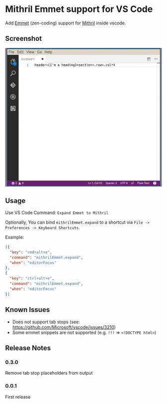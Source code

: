 # Mithril Emmet support for VS Code

Add [Emmet][emmet] (zen-coding) support for [Mithril][mithril] inside vscode.

## Screenshot
![screenshot](images/screenshot.gif)

## Usage

Use VS Code Command: `Expand Emmet to Mithril`

Optionally, You can bind `mithrilEmmet.expand` to a shortcut via `File -> Preferences -> Keyboard Shortcuts`.

Example:

```json
[{
  "key": "cmd+alt+e",
  "command": "mithrilEmmet.expand",
  "when": "editorFocus"
},
{
  "key": "ctrl+alt+e",
  "command": "mithrilEmmet.expand",
  "when": "editorFocus"
}]
```
## Known Issues

- Does not support tab stops (see: https://github.com/Microsoft/vscode/issues/3210)
- Some emmet snippets are not supported (e.g. `!!!` => `<!DOCTYPE html>`)

## Release Notes

### 0.3.0

Remove tab stop placeholders from output

### 0.0.1

First release


[emmet]: http://emmet.io/
[mithril]: http://mithril.js.org/